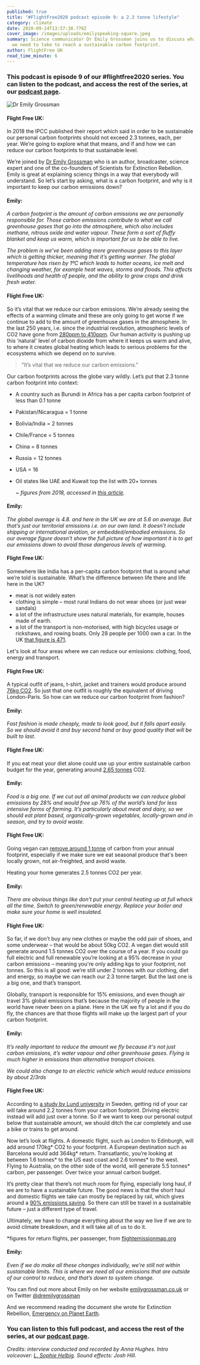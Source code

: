 ```yaml
---
published: true
title: "#FlightFree2020 podcast episode 9: a 2.3 tonne lifestyle"
category: climate
date: 2020-09-24T13:57:38.776Z
cover_image: /images/uploads/emilyspeaking-square.jpeg
summary: Science communicator Dr Emily Grossman joins us to discuss what action
  we need to take to reach a sustainable carbon footprint. 
author: FlightFree UK
read_time_minute: 6
---
```

### This podcast is episode 9 of our #flightfree2020 series. You can listen to the podcast, and access the rest of the series, at our [podcast page](https://flightfree.co.uk/podcast/).

![Dr Emily Grossman](/images/uploads/emilyspeaking.jpeg "Dr Emily Grossman speaking at Extinction Rebellion protests in London")

#### Flight Free UK:

In 2018 the IPCC published their report which said in order to be sustainable our personal carbon footprints should not exceed 2.3 tonnes, each, per year. We’re going to explore what that means, and if and how we can reduce our carbon footprints to that sustainable level.

We’re joined by [Dr Emily Grossman](https://www.emilygrossman.co.uk) who is an author, broadcaster, science expert and one of the co-founders of Scientists for Extinction Rebellion. Emily is great at explaining sciency things in a way that everybody will understand. So let’s start by asking, what is a carbon footprint, and why is it important to keep our carbon emissions down?

#### Emily:

*A carbon footprint is the amount of carbon emissions we are personally responsible for. Those carbon emissions contribute to what we call greenhouse gases that go into the atmosphere, which also includes methane, nitrous oxide and water vapour. These form a sort of fluffy blanket and keep us warm, which is important for us to be able to live.* 

*The problem is we’ve been adding more greenhouse gases to this layer which is getting thicker, meaning that it’s getting warmer. The global temperature has risen by 1ºC which leads to hotter oceans, ice melt and changing weather, for example heat waves, storms and floods. This affects livelihoods and health of people, and the ability to grow crops and drink fresh water.*

#### Flight Free UK:

So it’s vital that we reduce our carbon emissions. We’re already seeing the effects of a warming climate and these are only going to get worse if we continue to add to the amount of greenhouse gases in the atmosphere. In the last 250 years, i.e. since the industrial revolution, atmospheric levels of CO2 have gone from [280ppm to 410ppm](https://www.climate.gov/news-features/understanding-climate/climate-change-atmospheric-carbon-dioxide). Our human activity is pushing up this ‘natural' level of carbon dioxide from where it keeps us warm and alive, to where it creates global heating which leads to serious problems for the ecosystems which we depend on to survive.

> "It’s vital that we reduce our carbon emissions."

Our carbon footprints across the globe vary wildly. Let’s put that 2.3 tonne carbon footprint into context:

* A country such as Burundi in Africa has a per capita carbon footprint of less than 0.1 tonne
* Pakistan/Nicaragua = 1 tonne
* Bolivia/India = 2 tonnes
* Chile/France = 5 tonnes
* China = 8 tonnes
* Russia = 12 tonnes
* USA = 16
* Oil states like UAE and Kuwait top the list with 20+ tonnes

  *~ figures from 2018, accessed in [this article](https://en.wikipedia.org/wiki/List_of_countries_by_carbon_dioxide_emissions_per_capita).*

#### Emily:

*The global average is 4.8. and here in the UK we are at 5.6 on average. But that’s just our territorial emissions i.e. on our own land. It doesn’t include shipping or international aviation, or embedded/embodied emissions. So our average figure doesn't show the full picture of how important it is to get our emissions down to avoid those dangerous levels of warming.*

#### Flight Free UK:

Somewhere like India has a per-capita carbon footprint that is around what we’re told is sustainable. What’s the difference between life there and life here in the UK?

* meat is not widely eaten
* clothing is simple – most rural Indians do not wear shoes (or just wear sandals)
* a lot of the infrastructure uses natural materials, for example, houses made of earth.
* a lot of the transport is non-motorised, with high bicycles usage or rickshaws, and rowing boats. Only 28 people per 1000 own a car. In the UK [that figure is 471](https://en.wikipedia.org/wiki/List_of_countries_by_vehicles_per_capita).

Let's look at four areas where we can reduce our emissions: clothing, food, energy and transport.

#### Flight Free UK:

A typical outfit of jeans, t-shirt, jacket and trainers would produce around [76kg CO2](https://www.ecotricity.co.uk/news/news-archive/2018/the-carbon-footprint-of-getting-dressed). So just that one outfit is roughly the equivalent of driving London-Paris. So how can we reduce our carbon footprint from fashion?

#### Emily:

*Fast fashion is made cheaply, made to look good, but it falls apart easily. So we should avoid it and buy second hand or buy good quality that will be built to last.*

#### Flight Free UK:

If you eat meat your diet alone could use up your entire sustainable carbon budget for the year, generating around [2.65 tonnes](https://www.vox.com/2014/7/2/5865109/study-going-vegetarian-could-cut-your-food-carbon-footprint-in-half) CO2.

#### Emily:

*Food is a big one. If we cut out all animal products we can reduce global emissions by 28% and would free up 76% of the world’s land for less intensive forms of farming. It’s particularly about meat and dairy, so we should eat plant based, organically-grown vegetables, locally-grown and in season, and try to avoid waste.*

#### Flight Free UK:

Going vegan can [remove around 1 tonne](https://www.vox.com/2014/7/2/5865109/study-going-vegetarian-could-cut-your-food-carbon-footprint-in-half) of carbon from your annual footprint, especially if we make sure we eat seasonal produce that's been locally grown, not air-freighted, and avoid waste.

Heating your home generates 2.5 tonnes CO2 per year.

#### Emily:

*There are obvious things like don’t put your central heating up at full whack all the time. Switch to green/renewable energy. Replace your boiler and make sure your home is well insulated.*

#### Flight Free UK:

So far, if we don’t buy any new clothes or maybe the odd pair of shoes, and some underwear – that would be about 50kg CO2. A vegan diet would still generate around 1.5 tonnes CO2 over the course of a year. If you could go full electric and full renewable you’re looking at a 95% decrease in your carbon emissions – meaning you're only adding kgs to your footprint, not tonnes. So this is all good: we’re still under 2 tonnes with our clothing, diet and energy, so maybe we can reach our 2.3 tonne target. But the last one is a big one, and that’s transport.

Globally, transport is responsible for 15% emissions, and even though air travel 3% global emissions that’s because the majority of people in the world have never been on a plane. Here in the UK we fly a lot and if you do fly, the chances are that those flights will make up the largest part of your carbon footprint.

#### Emily:

*It’s really important to reduce the amount we fly because it's not just carbon emissions, it’s water vapour and other greenhouse gases. Flying is much higher in emissions than alternative transport choices.*

*We could also change to an electric vehicle which would reduce emissions by about 2/3rds*

#### Flight Free UK:

According to [a study by Lund university](https://www.lunduniversity.lu.se/article/four-lifestyle-choices-most-reduce-your-carbon-footprint) in Sweden, getting rid of your car will take around 2.2 tonnes from your carbon footprint. Driving electric instead will add just over a tonne. So if we want to keep our personal output below that sustainable amount, we should ditch the car completely and use a bike or trains to get around.

Now let’s look at flights. A domestic flight, such as London to Edinburgh, will add around 170kg\* CO2 to your footprint. A European destination such as Barcelona would add 364kg\* return. Transatlantic, you’re looking at between 1.6 tonnes\* to the US east coast and 2.6 tonnes\* to the west. Flying to Australia, on the other side of the world, will generate 5.5 tonnes* carbon, per passenger. Over twice your annual carbon budget.

It’s pretty clear that there’s not much room for flying, especially long haul, if we are to have a sustainable future. The good news is that the short haul and domestic flights we take can mostly be replaced by rail, which gives around a [90% emissions saving](https://www.seat61.com/CO2flights.htm). So there can still be travel in a sustainable future – just a different type of travel.

Ultimately, we have to change everything about the way we live if we are to avoid climate breakdown, and it will take all of us to do it.

\*figures for return flights, per passenger, from [flightemissionmap.org](https://flightemissionmap.org)

#### Emily:

*Even if we do make all these changes individually, we’re still not within sustainable limits. This is where we need all our emissions that are outside of our control to reduce, and that’s down to system change.*

You can find out more about Emily on her website [emilygrossman.co.uk](http://emilygrossman.co.uk) or on Twitter [@dremilygrossman](https://twitter.com/dremilygrossman)

And we recommend reading the document she wrote for Extinction Rebellion, [Emergency on Planet Earth](https://extinctionrebellion.uk/the-truth/the-emergency/).

### You can listen to this full podcast, and access the rest of the series, at our [podcast page](https://flightfree.co.uk/podcast/).

*Credits: interview conducted and recorded by Anna Hughes. Intro voiceover: [L. Sophie Helbig](http://lshelbig.com). Sound effects: Josh Hill.*